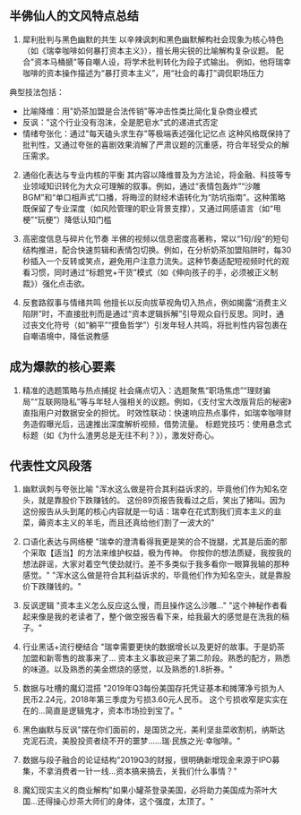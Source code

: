 ## 半佛仙人的文风特点总结
1. 犀利批判与黑色幽默的共生
以辛辣讽刺和黑色幽默解构社会现象为核心特色（如《瑞幸咖啡如何暴打资本主义》），擅长用尖锐的比喻解构复杂议题。
配合"资本马桶搋"等自嘲人设，将学术批判转化为段子式输出。
例如，他将瑞幸咖啡的资本操作描述为“暴打资本主义”，用“社会的毒打”调侃职场压力

典型技法包括：
- 比喻降维：用"奶茶加盟是合法传销"等冲击性类比简化复杂商业模式
- 反讽："这个行业没有泡沫，全是肥皂水"式的递进式否定
- 情绪夸张化：通过"每天磕头求生存"等极端表述强化记忆点
这种风格既保持了批判性，又通过夸张的喜剧效果消解了严肃议题的沉重感，符合年轻受众的解压需求。

2. 通俗化表达与专业内核的平衡
其内容以降维普及为方法论，将金融、科技等专业领域知识转化为大众可理解的叙事。例如，通过“表情包轰炸”“沙雕BGM”和“单口相声式”口播，将晦涩的财经术语转化为“防坑指南”。这种策略既保留了专业深度（如风险管理的职业背景支撑），又通过网感语言（如“甩梗”“玩梗”）降低认知门槛

3. 高密度信息与碎片化节奏
半佛的视频以信息密度高著称，常以“1句/段”的短句结构推进，配合快速剪辑和表情包切换。例如，在分析奶茶加盟陷阱时，每30秒插入一个反转或笑点，避免用户注意力流失。这种节奏适配短视频时代的观看习惯，同时通过“标题党+干货”模式（如《伸向孩子的手，必须被正义制裁》）强化点击欲。

4. 反套路叙事与情绪共鸣
他擅长以反向拔草视角切入热点，例如揭露“消费主义陷阱”时，不直接批判而是通过“资本逻辑拆解”引导观众自行反思。同时，通过丧文化符号（如“躺平”“摸鱼哲学”）引发年轻人共鸣，将批判性内容包裹在自嘲语境中，降低说教感

## 成为爆款的核心要素
1. 精准的选题策略与热点捕捉
社会痛点切入：选题聚焦“职场焦虑”“理财骗局”“互联网隐私”等与年轻人强相关的议题。例如，《支付宝大改版背后的秘密》直指用户对数据安全的担忧。
时效性联动：快速响应热点事件，如瑞幸咖啡财务造假曝光后，迅速推出深度解析视频，借势流量。
标题党技巧：使用悬念式标题（如《为什么渣男总是无往不利？》），激发好奇心。

## 代表性文风段落
1. 幽默讽刺与夸张比喻
"浑水这么做是符合其利益诉求的，毕竟他们作为知名空头，就是靠股价下跌赚钱的。
这份89页报告我看过之后，笑出了猪叫。因为这份报告从头到尾的核心内容就是一句话：瑞幸在花式割我们资本主义的韭菜，薅资本主义的羊毛，而且还真给他们割了一波大的"

2. 口语化表达与网络梗
"瑞幸的澄清看得我更是笑的合不拢腿，尤其是后面的那个采取【适当】的方法来维护权益，极为传神。
你按你的想法质疑，我按我的想法辟谣，大家对着空气使劲就行。差不多类似于我多看你一眼算我输的那种感觉。"
"浑水这么做是符合其利益诉求的，毕竟他们作为知名空头，就是靠股价下跌赚钱的。"

3. 反讽逻辑
"资本主义怎么反应这么慢，而且操作这么沙雕..."
"这个神秘作者看起来像是我的老读者了，整个做空报告看下来，给我最大的感觉是在洗我的稿子。"

4. 行业黑话+流行梗结合
"瑞幸需要更快的数据增长以及更好的故事。于是奶茶加盟和新零售的故事来了...
资本主义事故迎来了第二阶段。熟悉的配方，熟悉的味道。以及熟悉的美金燃烧的感觉，以及熟悉的1.8折券。"

5. 数据与吐槽的魔幻混搭
"2019年Q3每份美国存托凭证基本和摊薄净亏损为人民币2.24元，2018年第三季度为亏损3.60元人民币。
这个亏损收窄是实实在在的...简直是逻辑鬼才，资本市场捡到宝了。"

6. ​黑色幽默与反讽​
"摆在你们面前的，是国货之光，美利坚韭菜收割机，纳斯达克泥石流，美股投资者绕不开的噩梦……瑞·民族之光·幸咖啡。"

7. 数据与段子融合的论证结构​
"2019Q3的财报，很明确新增现金来源于IPO募集，不拿消费者一针一线…资本搞来搞去，关我们什么事情？"

8. 魔幻现实主义的商业解构​
"如果小罐茶登录美国，必将助力美国成为茶叶大国…还得操心炒茶大师们的身体，这个强度，太顶了。"

